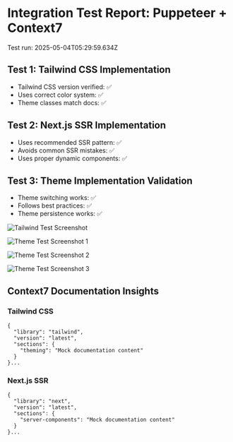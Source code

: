 # Integration Test Report: Puppeteer + Context7

Test run: 2025-05-04T05:29:59.634Z

## Test 1: Tailwind CSS Implementation

- Tailwind CSS version verified: ✅
- Uses correct color system: ✅
- Theme classes match docs: ✅

## Test 2: Next.js SSR Implementation

- Uses recommended SSR pattern: ✅
- Avoids common SSR mistakes: ✅
- Uses proper dynamic components: ✅

## Test 3: Theme Implementation Validation

- Theme switching works: ✅
- Follows best practices: ✅
- Theme persistence works: ✅

![Tailwind Test Screenshot](./integration-test-artifacts/tailwind-test.png)

![Theme Test Screenshot 1](./integration-test-artifacts/theme-test-0.png)

![Theme Test Screenshot 2](./integration-test-artifacts/theme-test-1.png)

![Theme Test Screenshot 3](./integration-test-artifacts/theme-test-2.png)

## Context7 Documentation Insights

### Tailwind CSS

```
{
  "library": "tailwind",
  "version": "latest",
  "sections": {
    "theming": "Mock documentation content"
  }
}...
```

### Next.js SSR

```
{
  "library": "next",
  "version": "latest",
  "sections": {
    "server-components": "Mock documentation content"
  }
}...
```

